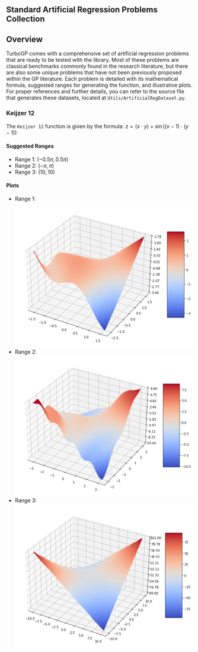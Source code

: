 ## Standard Artificial Regression Problems Collection

## Overview
TurboGP comes with a comprehensive set of artificial regression problems that are ready to be tested with the library. Most of these problems are classical benchmarks commonly found in the research literature, but there are also some unique problems that have not been previously proposed within the GP literature. Each problem is detailed with its mathematical formula, suggested ranges for generating the function, and illustrative plots. For proper references and further details, you can refer to the source file that generates these datasets, located at `Utils/ArtificialRegDataset.py`.




### Keijzer 12
The `Keijzer 12` function is given by the formula:
$z = (x \cdot y) + \sin((x - 1) \cdot (y - 1))$

#### Suggested Ranges
- Range 1: $(-0.5\pi, 0.5\pi)$
- Range 2: $(-\pi, \pi)$
- Range 3: $(10, 10)$

#### Plots
- Range 1: ![Keijzer 12 Range 1](keijzer12-05pi05pi.png)
- Range 2: ![Keijzer 12 Range 2](keijzer12-pipi.png)
- Range 3: ![Keijzer 12 Range 3](keijzer12-1010.png)


